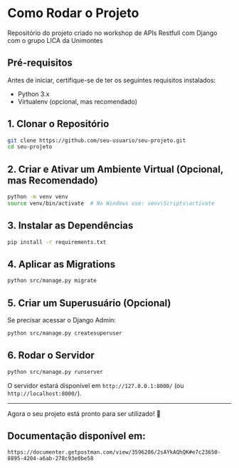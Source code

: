 # Como Rodar o Projeto
Repositório do projeto criado no workshop de APIs Restfull com Django com o grupo LICA da Unimontes

## **Pré-requisitos**
Antes de iniciar, certifique-se de ter os seguintes requisitos instalados:
- Python 3.x
- Virtualenv (opcional, mas recomendado)

## **1. Clonar o Repositório**
```bash
git clone https://github.com/seu-usuario/seu-projeto.git
cd seu-projeto
```

## **2. Criar e Ativar um Ambiente Virtual (Opcional, mas Recomendado)**
```bash
python -m venv venv
source venv/bin/activate  # No Windows use: venv\Scripts\activate
```

## **3. Instalar as Dependências**
```bash
pip install -r requirements.txt
```

## **4. Aplicar as Migrations**
```bash
python src/manage.py migrate
```

## **5. Criar um Superusuário (Opcional)**
Se precisar acessar o Django Admin:
```bash
python src/manage.py createsuperuser
```

## **6. Rodar o Servidor**
```bash
python src/manage.py runserver
```
O servidor estará disponível em `http://127.0.0.1:8000/` (ou `http://localhost:8000/`).

---
Agora o seu projeto está pronto para ser utilizado! 🎉

## Documentação disponível em:
`https://documenter.getpostman.com/view/3596206/2sAYkAQhQK#e7c23650-8895-4204-a6ab-278c93e0be58`